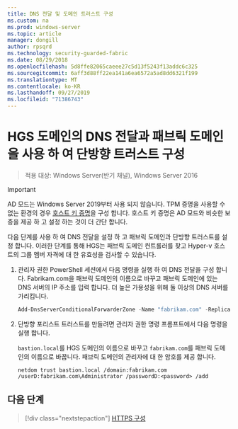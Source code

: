 ```yaml
---
title: DNS 전달 및 도메인 트러스트 구성
ms.custom: na
ms.prod: windows-server
ms.topic: article
manager: dongill
author: rpsqrd
ms.technology: security-guarded-fabric
ms.date: 08/29/2018
ms.openlocfilehash: 5d8ffe82065caeee27c5d13f5243f13addc6c325
ms.sourcegitcommit: 6aff3d88ff22ea141a6ea6572a5ad8dd6321f199
ms.translationtype: MT
ms.contentlocale: ko-KR
ms.lasthandoff: 09/27/2019
ms.locfileid: "71386743"
---
```

# <a name="configure-dns-forwarding-in-the-hgs-domain-and-a-one-way-trust-with-the-fabric-domain"></a>HGS 도메인의 DNS 전달과 패브릭 도메인을 사용 하 여 단방향 트러스트 구성

>적용 대상: Windows Server(반기 채널), Windows Server 2016

>[!IMPORTANT]
>AD 모드는 Windows Server 2019부터 사용 되지 않습니다. TPM 증명을 사용할 수 없는 환경의 경우 [호스트 키 증명](guarded-fabric-initialize-hgs-key-mode.md)을 구성 합니다. 호스트 키 증명은 AD 모드와 비슷한 보증을 제공 하 고 설정 하는 것이 더 간단 합니다. 

다음 단계를 사용 하 여 DNS 전달을 설정 하 고 패브릭 도메인과 단방향 트러스트를 설정 합니다. 이러한 단계를 통해 HGS는 패브릭 도메인 컨트롤러를 찾고 Hyper-v 호스트의 그룹 멤버 자격에 대 한 유효성을 검사할 수 있습니다.

1.  관리자 권한 PowerShell 세션에서 다음 명령을 실행 하 여 DNS 전달을 구성 합니다. Fabrikam.com을 패브릭 도메인의 이름으로 바꾸고 패브릭 도메인에 있는 DNS 서버의 IP 주소를 입력 합니다. 더 높은 가용성을 위해 둘 이상의 DNS 서버를 가리킵니다.

    ```powershell
    Add-DnsServerConditionalForwarderZone -Name "fabrikam.com" -ReplicationScope "Forest" -MasterServers <DNSserverAddress1>, <DNSserverAddress2>
    ```

2.  단방향 포리스트 트러스트를 만들려면 관리자 권한 명령 프롬프트에서 다음 명령을 실행 합니다.

    `bastion.local`를 HGS 도메인의 이름으로 바꾸고 `fabrikam.com`를 패브릭 도메인의 이름으로 바꿉니다. 패브릭 도메인의 관리자에 대 한 암호를 제공 합니다.

        netdom trust bastion.local /domain:fabrikam.com /userD:fabrikam.com\Administrator /passwordD:<password> /add

## <a name="next-step"></a>다음 단계 

> [!div class="nextstepaction"]
> [HTTPS 구성](guarded-fabric-configure-hgs-https.md)
